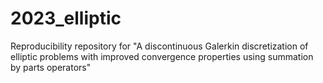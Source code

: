 # 2023_elliptic
Reproducibility repository for "A discontinuous Galerkin discretization of elliptic problems with improved convergence properties using summation by parts operators"
